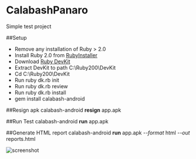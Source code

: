 # CalabashPanaro

Simple test project

##Setup
- Remove any installation of Ruby > 2.0
- Install Ruby 2.0 from [RubyInstaller](http://rubyinstaller.org/downloads/)
- Download [Ruby DevKit](http://dl.bintray.com/oneclick/rubyinstaller/DevKit-mingw64-32-4.7.2-20130224-1151-sfx.exe)
- Extract DevKit to path C:\Ruby200\DevKit
- Cd C:\Ruby200\DevKit
- Run ruby dk.rb init
- Run ruby dk.rb review
- Run ruby dk.rb install
- gem install calabash-android

##Resign apk
calabash-android **resign** app.apk

##Run Test
calabash-android **run** app.apk

##Generate HTML report
calabash-android **run** app.apk *--format* html *--out* reports.html

![screenshot](http://i.imgur.com/TllZIJy.png)
